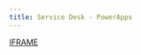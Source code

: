 ```yaml
---
title: Service Desk - PowerApps
---
```


[IFRAME](https://web.powerapps.com/apps/2dc4050d-7806-459c-be3d-a0efc6edcc3e)
